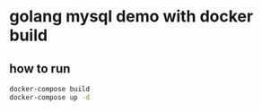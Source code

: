 # golang mysql demo with docker build

## how to run 
```bash
docker-compose build
docker-compose up -d
```
